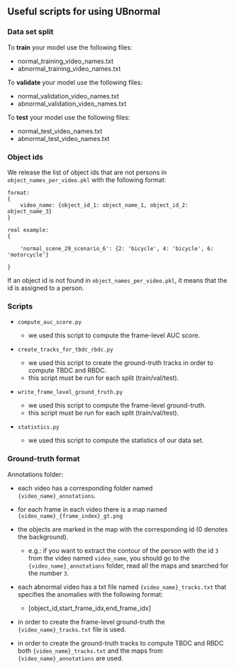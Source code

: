 ## Useful scripts for using UBnormal 

### Data set split
To <b>train</b> your model use the following files:
- normal_training_video_names.txt
- abnormal_training_video_names.txt

To <b>validate</b> your model use the following files: 
- normal_validation_video_names.txt
- abnormal_validation_video_names.txt

To <b>test</b> your model use the following files: 
- normal_test_video_names.txt
- abnormal_test_video_names.txt



### Object ids
We release the list of object ids that are not persons in ```object_names_per_video.pkl``` with the following format:
```
format:
{
    video_name: {object_id_1: object_name_1, object_id_2: object_name_3}
}

real example:
{

    'normal_scene_29_scenario_6': {2: 'bicycle', 4: 'bicycle', 6: 'motorcycle'}

}
```
If an object id is not found in ```object_names_per_video.pkl```, it means that the id is assigned to a person.

### Scripts
- ```compute_auc_score.py``` 
    - we used this script to compute the frame-level AUC score.
    
- ```create_tracks_for_tbdc_rbdc.py```
    - we used this script to create the ground-truth tracks in order to compute TBDC and RBDC.
    - this script must be run for each split (train/val/test).
- ```write_frame_level_ground_truth.py```
    - we used this script to compute the frame-level ground-truth.
    - this script must be run for each split (train/val/test).
   
- ```statistics.py```
    - we used this script to compute the statistics of our data set.
    
    
### Ground-truth format

Annotations folder:

- each video has a corresponding folder named ```{video_name}_annotations```.

- for each frame in each video there is a map named ```{video_name}_{frame_index}_gt.png```

- the objects are marked in the map with the corresponding id (0 denotes the background).

    - e.g.: if you want to extract the contour of the person with the id ```3``` from the video named ```video_name```,
     you should go to the ```{video_name}_annotations``` folder, read all the maps and searched for the number ```3```.
     
- each abnormal video has a txt file named ```{video_name}_tracks.txt``` that specifies the anomalies with the following format:

    - [object_id,start_frame_idx,end_frame_idx]
- in order to create the frame-level ground-truth the ```{video_name}_tracks.txt``` file is used.
- in order to create the ground-truth tracks to compute TBDC and RBDC both ```{video_name}_tracks.txt``` and the maps from ```{video_name}_annotations``` are used.

 
    
            
            

